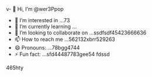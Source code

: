 v- 👋 Hi, I’m @wer3Ppop
- 👀 I’m interested in ...73
- 🌱 I’m currently learning ...
- 💞️ I’m looking to collaborate on ...ssdfsdf45423666636
- 📫 How to reach me ...562132xbrr529263
- 😄 Pronouns: ...78bgg4744
- ⚡ Fun fact: ...sfd44487783gee54
fdssd
<!---jl456asdgjllm.lm45596969
wer3Ppop/wer3Ppop is a ✨ special ✨ repository 2because its `README.md` (this file) appears on your GitHub profile.
You can click the Preview link to take a look at your changes.1441cbv
--->465hty
